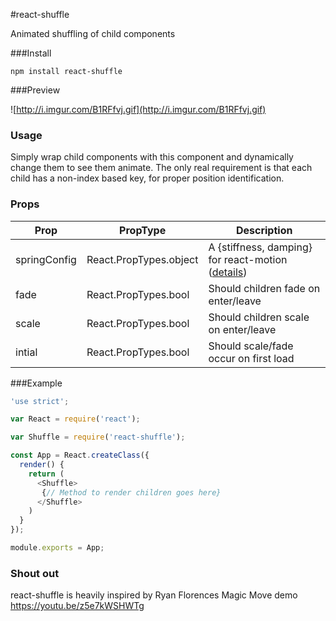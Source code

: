 #react-shuffle

Animated shuffling of child components

###Install

```
npm install react-shuffle
```

###Preview

![http://i.imgur.com/B1RFfvj.gif](http://i.imgur.com/B1RFfvj.gif)

### Usage

Simply wrap child components with this component and dynamically change them to see them animate. The only real requirement is that each child has a non-index based key, for proper position identification.

### Props

| Prop | PropType | Description |
| ---- | -------- | ----------- |
| springConfig | React.PropTypes.object | A {stiffness, damping} for react-motion ([details](https://github.com/chenglou/react-motion#--spring-val-number-config-springhelperconfig--opaqueconfig)) |
| fade | React.PropTypes.bool | Should children fade on enter/leave |
| scale | React.PropTypes.bool | Should children scale on enter/leave |
| intial | React.PropTypes.bool | Should scale/fade occur on first load |

###Example
```javascript
'use strict';

var React = require('react');

var Shuffle = require('react-shuffle');

const App = React.createClass({
  render() {
    return (
      <Shuffle>
       {// Method to render children goes here}
      </Shuffle>
    )
  }
});

module.exports = App;

```

### Shout out

react-shuffle is heavily inspired by Ryan Florences Magic Move demo https://youtu.be/z5e7kWSHWTg
